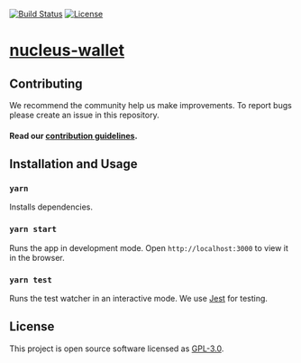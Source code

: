 [![Build Status][travis-svg]][travis-url] 
[![License][license-svg]][license-url]

# [nucleus-wallet](https://dev-wallet.zilliqa.com)


## Contributing

We recommend the community help us make improvements. To report bugs please create an issue in this repository.

#### Read our [contribution guidelines](./CONTRIBUTING.md).

## Installation and Usage

### `yarn`

Installs dependencies.

### `yarn start`

Runs the app in development mode.
Open `http://localhost:3000` to view it in the browser.

### `yarn test`

Runs the test watcher in an interactive mode.
We use [Jest](https://jestjs.io/) for testing.

## License

This project is open source software licensed as [GPL-3.0](https://github.com/zilliqa/nucleus-wallet/blob/master/LICENSE).

[travis-svg]: https://travis-ci.com/Zilliqa/nucleus-wallet.svg?token=zQ1VLsuY7iH5Nn3yKbai&branch=development
[travis-url]: https://travis-ci.com/Zilliqa/nucleus-wallet

[license-svg]: https://img.shields.io/badge/License-GPLv3-blue.svg
[license-url]: https://github.com/zilliqa/nucleus-wallet/blob/master/LICENSE
